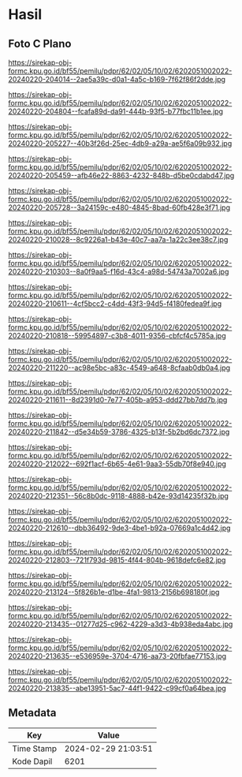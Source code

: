 # Hasil

## Foto C Plano

https://sirekap-obj-formc.kpu.go.id/bf55/pemilu/pdpr/62/02/05/10/02/6202051002022-20240220-204014--2ae5a39c-d0a1-4a5c-b169-7f62f86f2dde.jpg

https://sirekap-obj-formc.kpu.go.id/bf55/pemilu/pdpr/62/02/05/10/02/6202051002022-20240220-204804--fcafa89d-da91-444b-93f5-b77fbc11b1ee.jpg

https://sirekap-obj-formc.kpu.go.id/bf55/pemilu/pdpr/62/02/05/10/02/6202051002022-20240220-205227--40b3f26d-25ec-4db9-a29a-ae5f6a09b932.jpg

https://sirekap-obj-formc.kpu.go.id/bf55/pemilu/pdpr/62/02/05/10/02/6202051002022-20240220-205459--afb46e22-8863-4232-848b-d5be0cdabd47.jpg

https://sirekap-obj-formc.kpu.go.id/bf55/pemilu/pdpr/62/02/05/10/02/6202051002022-20240220-205728--3a24159c-e480-4845-8bad-60fb428e3f71.jpg

https://sirekap-obj-formc.kpu.go.id/bf55/pemilu/pdpr/62/02/05/10/02/6202051002022-20240220-210028--8c9226a1-b43e-40c7-aa7a-1a22c3ee38c7.jpg

https://sirekap-obj-formc.kpu.go.id/bf55/pemilu/pdpr/62/02/05/10/02/6202051002022-20240220-210303--8a0f9aa5-f16d-43c4-a98d-54743a7002a6.jpg

https://sirekap-obj-formc.kpu.go.id/bf55/pemilu/pdpr/62/02/05/10/02/6202051002022-20240220-210611--4cf5bcc2-c4dd-43f3-94d5-f4180fedea9f.jpg

https://sirekap-obj-formc.kpu.go.id/bf55/pemilu/pdpr/62/02/05/10/02/6202051002022-20240220-210818--59954897-c3b8-4011-9356-cbfcf4c5785a.jpg

https://sirekap-obj-formc.kpu.go.id/bf55/pemilu/pdpr/62/02/05/10/02/6202051002022-20240220-211220--ac98e5bc-a83c-4549-a648-8cfaab0db0a4.jpg

https://sirekap-obj-formc.kpu.go.id/bf55/pemilu/pdpr/62/02/05/10/02/6202051002022-20240220-211611--8d2391d0-7e77-405b-a953-ddd27bb7dd7b.jpg

https://sirekap-obj-formc.kpu.go.id/bf55/pemilu/pdpr/62/02/05/10/02/6202051002022-20240220-211842--d5e34b59-3786-4325-b13f-5b2bd6dc7372.jpg

https://sirekap-obj-formc.kpu.go.id/bf55/pemilu/pdpr/62/02/05/10/02/6202051002022-20240220-212022--692f1acf-6b65-4e61-9aa3-55db70f8e940.jpg

https://sirekap-obj-formc.kpu.go.id/bf55/pemilu/pdpr/62/02/05/10/02/6202051002022-20240220-212351--56c8b0dc-9118-4888-b42e-93d14235f32b.jpg

https://sirekap-obj-formc.kpu.go.id/bf55/pemilu/pdpr/62/02/05/10/02/6202051002022-20240220-212610--dbb36492-9de3-4be1-b92a-07669a1c4d42.jpg

https://sirekap-obj-formc.kpu.go.id/bf55/pemilu/pdpr/62/02/05/10/02/6202051002022-20240220-212803--721f793d-9815-4f44-804b-9618defc6e82.jpg

https://sirekap-obj-formc.kpu.go.id/bf55/pemilu/pdpr/62/02/05/10/02/6202051002022-20240220-213124--5f826b1e-d1be-4fa1-9813-2156b698180f.jpg

https://sirekap-obj-formc.kpu.go.id/bf55/pemilu/pdpr/62/02/05/10/02/6202051002022-20240220-213435--01277d25-c962-4229-a3d3-4b938eda4abc.jpg

https://sirekap-obj-formc.kpu.go.id/bf55/pemilu/pdpr/62/02/05/10/02/6202051002022-20240220-213635--e536959e-3704-4716-aa73-20fbfae77153.jpg

https://sirekap-obj-formc.kpu.go.id/bf55/pemilu/pdpr/62/02/05/10/02/6202051002022-20240220-213835--abe13951-5ac7-44f1-9422-c99cf0a64bea.jpg


## Metadata

| Key        | Value               |
| ---------- | ------------------- |
| Time Stamp | 2024-02-29 21:03:51 |
| Kode Dapil | 6201                |



